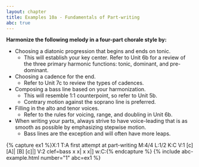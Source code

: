 ```yaml
---
layout: chapter
title: Examples 10a - Fundamentals of Part-writing
abc: true
---
```


**Harmonize the following melody in a four-part chorale style by:**
- Choosing a diatonic progression that begins and ends on tonic.
    - This will establish your key center. Refer to Unit 6b for a review of the three primary harmonic functions: tonic, dominant, and pre-dominant.
- Choosing a cadence for the end.
    - Refer to Unit 7c to review the types of cadences.
- Composing a bass line based on your harmonization.
    - This will resemble 1:1 counterpoint, so refer to Unit 5b.
    - Contrary motion against the soprano line is preferred.
- Filling in the alto and tenor voices.
    - Refer to the rules for voicing, range, and doubling in Unit 6b.
- When writing your parts, always strive to have voice-leading that is as smooth as possible by emphasizing stepwise motion.
    - Bass lines are the exception and will often have more leaps.

{% capture ex1 %}X:1
T:A first attempt at part-writing
M:4/4
L:1/2
K:C
V:1
[c] [A]| [B] [c]|]
V:2 clef=bass
x x| x x|]
w:C:{% endcapture %}
{% include abc-example.html number="1" abc=ex1 %}